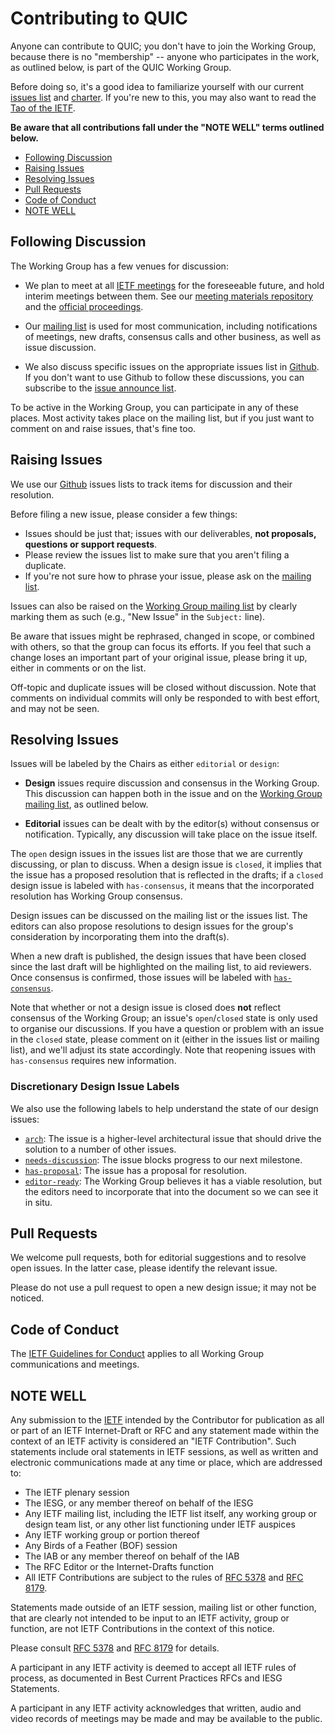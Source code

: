 # Contributing to QUIC

Anyone can contribute to QUIC; you don't have to join the Working Group, because there is no "membership" -- anyone who participates in the work, as outlined below, is part of the QUIC Working Group.

Before doing so, it's a good idea to familiarize yourself with our current [issues list](https://github.com/quicwg/base-drafts/issues) and [charter](https://datatracker.ietf.org/wg/quic/about/). If you're
new to this, you may also want to read the [Tao of the IETF](https://www.ietf.org/tao.html).

**Be aware that all contributions fall under the "NOTE WELL" terms outlined below.**


<!-- START doctoc generated TOC please keep comment here to allow auto update -->
<!-- DON'T EDIT THIS SECTION, INSTEAD RE-RUN doctoc TO UPDATE -->


- [Following Discussion](#following-discussion)
- [Raising Issues](#raising-issues)
- [Resolving Issues](#resolving-issues)
- [Pull Requests](#pull-requests)
- [Code of Conduct](#code-of-conduct)
- [NOTE WELL](#note-well)

<!-- END doctoc generated TOC please keep comment here to allow auto update -->


## Following Discussion

The Working Group has a few venues for discussion:

* We plan to meet at all [IETF meetings](https://www.ietf.org/meeting/) for the foreseeable future, and hold interim meetings between them. See our [meeting materials repository](https://github.com/quicwg/wg-materials) and the [official proceedings](https://datatracker.ietf.org/wg/quic/meetings/).

* Our [mailing list](https://www.ietf.org/mailman/listinfo/quic) is used for most communication, including notifications of meetings, new drafts, consensus calls and other business, as well as issue discussion.

* We also discuss specific issues on the appropriate issues list in [Github](https://github.com/quicwg/). If you don't want to use Github to follow these discussions, you can subscribe to the [issue announce list](https://www.ietf.org/mailman/listinfo/quic-issues).

To be active in the Working Group, you can participate in any of these places. Most activity takes
place on the mailing list, but if you just want to comment on and raise issues, that's fine too.


## Raising Issues

We use our [Github](https://github.com/quicwg/) issues lists to track items for discussion and
their resolution.

Before filing a new issue, please consider a few things:

* Issues should be just that; issues with our deliverables, **not proposals, questions or support requests**.
* Please review the issues list to make sure that you aren't filing a duplicate.
* If you're not sure how to phrase your issue, please ask on the [mailing list](https://www.ietf.org/mailman/listinfo/quic).

Issues can also be raised on the [Working Group mailing
list](https://www.ietf.org/mailman/listinfo/quic) by clearly marking them as such (e.g., "New
Issue" in the `Subject:` line).

Be aware that issues might be rephrased, changed in scope, or combined with others, so that the
group can focus its efforts. If you feel that such a change loses an important part of your
original issue, please bring it up, either in comments or on the list.

Off-topic and duplicate issues will be closed without discussion. Note that comments on individual
commits will only be responded to with best effort, and may not be seen.


## Resolving Issues

Issues will be labeled by the Chairs as either `editorial` or `design`:

* **Design** issues require discussion and consensus in the Working Group. This discussion can happen both in the issue and on the [Working Group mailing list](https://www.ietf.org/mailman/listinfo/quic), as outlined below.

* **Editorial** issues can be dealt with by the editor(s) without consensus or notification. Typically, any discussion will take place on the issue itself.

The `open` design issues in the issues list are those that we are currently discussing, or plan to discuss. When a design issue is `closed`, it implies that the issue has a proposed resolution that is reflected in the drafts; if a `closed` design issue is labeled with `has-consensus`, it means that the incorporated resolution has Working Group consensus.

Design issues can be discussed on the mailing list or the issues list. The editors can also propose resolutions to design issues for the group's consideration by incorporating them into the draft(s).

When a new draft is published, the design issues that have been closed since the last draft will be highlighted on the mailing list, to aid reviewers. Once consensus is confirmed, those issues will be labeled with [`has-consensus`](https://github.com/quicwg/base-drafts/issues?utf8=✓&q=label%3Ahas-consensus%20).

Note that whether or not a design issue is closed does **not** reflect consensus of the Working Group; an issue's `open`/`closed` state is only used to organise our discussions. If you have a question or problem with an issue in the `closed` state, please comment on it (either in the issues list or mailing list), and we'll adjust its state accordingly. Note that reopening issues with `has-consensus` requires new information.

### Discretionary Design Issue Labels

We also use the following labels to help understand the state of our design issues:

* [`arch`](https://github.com/quicwg/base-drafts/labels/arch): The issue is a higher-level architectural issue that should drive the solution to a number of other issues.
* [`needs-discussion`](https://github.com/quicwg/base-drafts/labels/needs-discussion): The issue blocks progress to our next milestone.
* [`has-proposal`](https://github.com/quicwg/base-drafts/labels/has-proposal): The issue has a proposal for resolution.
* [`editor-ready`](https://github.com/quicwg/base-drafts/labels/editor-ready): The Working Group believes it has a viable resolution, but the editors need to incorporate that into the document so we can see it in situ.


## Pull Requests

We welcome pull requests, both for editorial suggestions and to resolve open issues. In the latter
case, please identify the relevant issue.

Please do not use a pull request to open a new design issue; it may not be noticed.


## Code of Conduct

The [IETF Guidelines for Conduct](https://tools.ietf.org/html/rfc7154) applies to all Working Group
communications and meetings.


## NOTE WELL

Any submission to the [IETF](https://www.ietf.org/) intended by the Contributor for publication as
all or part of an IETF Internet-Draft or RFC and any statement made within the context of an IETF
activity is considered an "IETF Contribution". Such statements include oral statements in IETF
sessions, as well as written and electronic communications made at any time or place, which are
addressed to:

 * The IETF plenary session
 * The IESG, or any member thereof on behalf of the IESG
 * Any IETF mailing list, including the IETF list itself, any working group
   or design team list, or any other list functioning under IETF auspices
 * Any IETF working group or portion thereof
 * Any Birds of a Feather (BOF) session
 * The IAB or any member thereof on behalf of the IAB
 * The RFC Editor or the Internet-Drafts function
 * All IETF Contributions are subject to the rules of
   [RFC 5378](https://tools.ietf.org/html/rfc5378) and
   [RFC 8179](https://tools.ietf.org/html/rfc8179).

Statements made outside of an IETF session, mailing list or other function, that are clearly not
intended to be input to an IETF activity, group or function, are not IETF Contributions in the
context of this notice.

Please consult [RFC 5378](https://tools.ietf.org/html/rfc5378) and [RFC 8179](https://tools.ietf.org/html/rfc8179) for details.

A participant in any IETF activity is deemed to accept all IETF rules of process, as documented in
Best Current Practices RFCs and IESG Statements.

A participant in any IETF activity acknowledges that written, audio and video records of meetings
may be made and may be available to the public.
